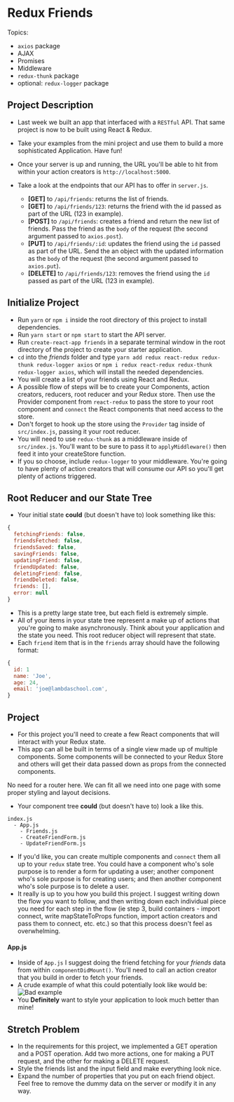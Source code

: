 # Redux Friends
 
Topics:

* `axios` package
* AJAX
* Promises
* Middleware
* `redux-thunk` package
* optional: `redux-logger` package

## Project Description

* Last week we built an app that interfaced with a `RESTful` API. That same project is now to be built using React & Redux.
* Take your examples from the mini project and use them to build a more sophisticated Application. Have fun!
* Once your server is up and running, the URL you'll be able to hit from within your action creators is `http://localhost:5000`.
* Take a look at the endpoints that our API has to offer in `server.js`.

  * **[GET]** to `/api/friends`: returns the list of friends.
  * **[GET]** to `/api/friends/123`: returns the friend with the id passed as part of the URL (123 in example).
  * **[POST]** to `/api/friends`: creates a friend and return the new list of friends. Pass the friend as the `body` of the request (the second argument passed to `axios.post`).
  * **[PUT]** to `/api/friends/:id`: updates the friend using the `id` passed as part of the URL. Send the an object with the updated information as the `body` of the request (the second argument passed to `axios.put`).
  * **[DELETE]** to `/api/friends/123`: removes the friend using the `id` passed as part of the URL (123 in example).

## Initialize Project

* Run `yarn` or `npm i` inside the root directory of this project to install dependencies.
* Run `yarn start` or `npm start` to start the API server.
* Run `create-react-app friends` in a separate terminal window in the root directory of the project to create your starter application.
* `cd` into the _friends_ folder and type `yarn add redux react-redux redux-thunk redux-logger axios` or `npm i redux react-redux redux-thunk redux-logger axios`, which will install the needed dependencies.
* You will create a list of your friends using React and Redux.
* A possible flow of steps will be to create your Components, action creators, reducers, root reducer and your Redux store. Then use the Provider component from `react-redux` to pass the store to your root component and `connect` the React components that need access to the store.
* Don't forget to hook up the store using the `Provider` tag inside of `src/index.js`, passing it your root reducer.
* You will need to use `redux-thunk` as a middleware inside of `src/index.js`. You'll want to be sure to pass it to `applyMiddleware()` then feed it into your createStore function.
* If you so choose, include `redux-logger` to your middleware. You're going to have plenty of action creators that will consume our API so you'll get plenty of actions triggered.

## Root Reducer and our State Tree

* Your initial state **could** (but doesn't have to) look something like this:

```js
{
  fetchingFriends: false,
  friendsFetched: false,
  friendsSaved: false,
  savingFriends: false,
  updatingFriend: false,
  friendUpdated: false,
  deletingFriend: false,
  friendDeleted: false,
  friends: [],
  error: null
}
```

* This is a pretty large state tree, but each field is extremely simple.
* All of your items in your state tree represent a make up of actions that you're going to make asynchronously. Think about your application and the state you need. This root reducer object will represent that state.
* Each `friend` item that is in the `friends` array should have the following format:

```js
{
  id: 1
  name: 'Joe',
  age: 24,
  email: 'joe@lambdaschool.com',
}
```

## Project

* For this project you'll need to create a few React components that will interact with your Redux state.
* This app can all be built in terms of a single view made up of multiple components. Some components will be connected to your Redux Store and others will get their data passed down as props from the connected components.

No need for a router here. We can fit all we need into one page with some proper styling and layout decisions.

* Your component tree **could** (but doesn't have to) look a like this.

```
index.js
  - App.js
    - Friends.js
    - CreateFriendForm.js
    - UpdateFriendForm.js
```

* If you'd like, you can create multiple components and `connect` them all up to your `redux` state tree. You could have a component who's sole purpose is to render a form for updating a user; another component who's sole purpose is for creating users; and then another component who's sole purpose is to delete a user.
* It really is up to you how you build this project. I suggest writing down the flow you want to follow, and then writing down each individual piece you need for each step in the flow (ie step 3, build containers - import connect, write mapStateToProps function, import action creators and pass them to connect, etc. etc.) so that this process doesn't feel as overwhelming.

#### App.js

* Inside of `App.js` I suggest doing the friend fetching for your _friends_ data from within `componentDidMount()`. You'll need to call an action creator that you build in order to fetch your friends.
* A crude example of what this could potentially look like would be:
  ![Bad example](https://image.ibb.co/hpg7gw/Screen_Shot_2018_01_24_at_1_07_21_PM.png)
* You **Definitely** want to style your application to look much better than mine!

## Stretch Problem

* In the requirements for this project, we implemented a GET operation and a POST operation. Add two more actions, one for making a PUT request, and the other for making a DELETE request.
* Style the friends list and the input field and make everything look nice.
* Expand the number of properties that you put on each friend object. Feel free to remove the dummy data on the server or modify it in any way.
